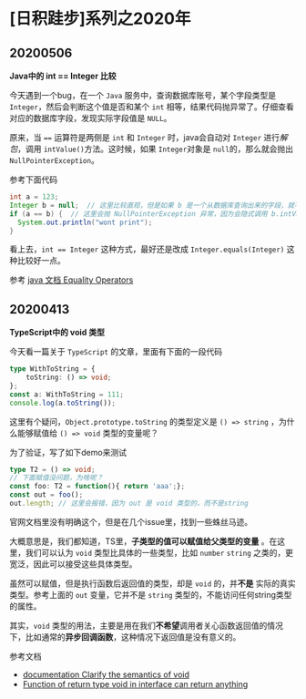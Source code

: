 # [日积跬步]系列之2020年



## 20200506

**Java中的 int == Integer 比较**

今天遇到一个bug，在一个 `Java` 服务中，查询数据库账号，某个字段类型是 `Integer`，然后会判断这个值是否和某个 `int` 相等，结果代码抛异常了。仔细查看对应的数据库字段，发现实际字段值是 `NULL`。

原来，当 `==` 运算符是两侧是 `int` 和 `Integer` 时，java会自动对 `Integer` 进行*解包*，调用 `intValue()`方法。这时候，如果 `Integer`对象是 `null`的，那么就会抛出 `NullPointerException`。

参考下面代码

```java
int a = 123;
Integer b = null;  // 这里比较直观，但是如果 b 是一个从数据库查询出来的字段，就不太容易发现问题了
if (a == b) {  // 这里会抛 NullPointerException 异常，因为会隐式调用 b.intValue() 方法
  System.out.println("wont print");			
}
```

看上去，`int == Integer` 这种方式，最好还是改成 `Integer.equals(Integer)` 这种比较好一点。

参考 [java 文档 Equality Operators](https://docs.oracle.com/javase/specs/jls/se8/html/jls-15.html#jls-15.21.1)



## 20200413

**TypeScript中的 void 类型**

今天看一篇关于 `TypeScript` 的文章，里面有下面的一段代码

```typescript
type WithToString = {
    toString: () => void;
};
const a: WithToString = 111;
console.log(a.toString());
```

这里有个疑问，`Object.prototype.toString` 的类型定义是 `() => string` ，为什么能够赋值给 `() => void` 类型的变量呢？

为了验证，写了如下demo来测试

```typescript
type T2 = () => void;
// 下面赋值没问题，为啥呢？
const foo: T2 = function(){ return 'aaa';};
const out = foo();
out.length; // 这里会报错，因为 out 是 void 类型的，而不是string
```

官网文档里没有明确这个，但是在几个issue里，找到一些蛛丝马迹。

大概意思是，我们都知道，TS里，**子类型的值可以赋值给父类型的变量** 。在这里，我们可以认为 `void` 类型比具体的一些类型，比如 `number` `string` 之类的，更宽泛，因此可以接受这些具体类型。

虽然可以赋值，但是执行函数后返回值的类型，却是 `void` 的，并**不是** 实际的真实类型。参考上面的 `out` 变量，它并不是 `string` 类型的，不能访问任何string类型的属性。

其实，`void` 类型的用法，主要是用在我们**不希望**调用者关心函数返回值的情况下，比如通常的**异步回调函数**，这种情况下返回值是没有意义的。

参考文档

* [documentation Clarify the semantics of void](https://github.com/microsoft/TypeScript/issues/20006) 
* [Function of return type void in interface can return anything](https://github.com/Microsoft/TypeScript/issues/9603) 


